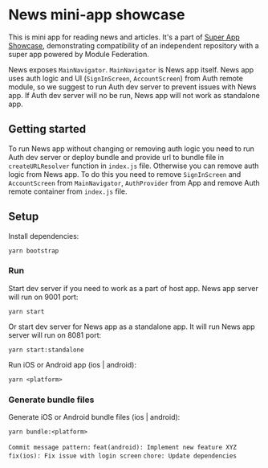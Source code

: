 # News mini-app showcase

This is mini app for reading news and articles. It's a part of [Super App Showcase](https://github.com/callstack/super-app-showcase), demonstrating compatibility of an independent repository with a super app powered by Module Federation. 

News exposes `MainNavigator`. `MainNavigator` is News app itself. News app uses auth logic and UI (`SignInScreen`, `AccountScreen`) from Auth remote module, so we suggest to run Auth dev server to prevent issues with News app. If Auth dev server will no be run, News app will not work as standalone app.

## Getting started

To run News app without changing or removing auth logic you need to run Auth dev server or deploy bundle and provide url to bundle file in `createURLResolver` function in `index.js` file. Otherwise you can remove auth logic from News app. To do this you need to remove `SignInScreen` and `AccountScreen` from `MainNavigator`, `AuthProvider` from App and remove Auth remote container from `index.js` file.

## Setup

Install dependencies:
```
yarn bootstrap
```

### Run

Start dev server if you need to work as a part of host app. News app server will run on 9001 port:
```
yarn start
```
Or start dev server for News app as a standalone app. It will run News app server will run on 8081 port:
```
yarn start:standalone
```
Run iOS or Android app (ios | android):
```
yarn <platform>
```

### Generate bundle files

Generate iOS or Android bundle files (ios | android):
```
yarn bundle:<platform>
```
`Commit message pattern:` 
```feat(android): Implement new feature XYZ```
```fix(ios): Fix issue with login screen```
```chore: Update dependencies```